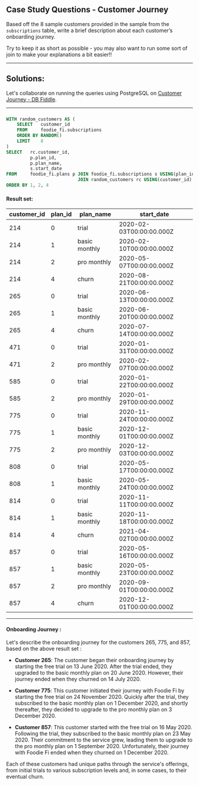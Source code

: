 ## Case Study Questions - Customer Journey

Based off the 8 sample customers provided in the sample from the `subscriptions` table, write a brief description about each customer’s onboarding journey.

Try to keep it as short as possible - you may also want to run some sort of join to make your explanations a bit easier!!
<br>

---

## Solutions:

Let's collaborate on running the queries using PostgreSQL on [Customer Journey - DB Fiddle](https://www.db-fiddle.com/f/5aGpFmv8VtN9QR5kRCD7SB/4).

---

###

```sql
WITH random_customers AS (
    SELECT   customer_id
    FROM     foodie_fi.subscriptions
    ORDER BY RANDOM()
    LIMIT    8
)
SELECT   rc.customer_id,
         p.plan_id,
         p.plan_name,
         s.start_date
FROM     foodie_fi.plans p JOIN foodie_fi.subscriptions s USING(plan_id)
                           JOIN random_customers rc USING(customer_id)
ORDER BY 1, 2, 4
```

#### Result set:

| customer_id | plan_id | plan_name     | start_date               |
| ----------- | ------- | ------------- | ------------------------ |
| 214         | 0       | trial         | 2020-02-03T00:00:00.000Z |
| 214         | 1       | basic monthly | 2020-02-10T00:00:00.000Z |
| 214         | 2       | pro monthly   | 2020-05-07T00:00:00.000Z |
| 214         | 4       | churn         | 2020-08-21T00:00:00.000Z |
| 265         | 0       | trial         | 2020-06-13T00:00:00.000Z |
| 265         | 1       | basic monthly | 2020-06-20T00:00:00.000Z |
| 265         | 4       | churn         | 2020-07-14T00:00:00.000Z |
| 471         | 0       | trial         | 2020-01-31T00:00:00.000Z |
| 471         | 2       | pro monthly   | 2020-02-07T00:00:00.000Z |
| 585         | 0       | trial         | 2020-01-22T00:00:00.000Z |
| 585         | 2       | pro monthly   | 2020-01-29T00:00:00.000Z |
| 775         | 0       | trial         | 2020-11-24T00:00:00.000Z |
| 775         | 1       | basic monthly | 2020-12-01T00:00:00.000Z |
| 775         | 2       | pro monthly   | 2020-12-03T00:00:00.000Z |
| 808         | 0       | trial         | 2020-05-17T00:00:00.000Z |
| 808         | 1       | basic monthly | 2020-05-24T00:00:00.000Z |
| 814         | 0       | trial         | 2020-11-11T00:00:00.000Z |
| 814         | 1       | basic monthly | 2020-11-18T00:00:00.000Z |
| 814         | 4       | churn         | 2021-04-02T00:00:00.000Z |
| 857         | 0       | trial         | 2020-05-16T00:00:00.000Z |
| 857         | 1       | basic monthly | 2020-05-23T00:00:00.000Z |
| 857         | 2       | pro monthly   | 2020-09-01T00:00:00.000Z |
| 857         | 4       | churn         | 2020-12-01T00:00:00.000Z |

---

#### **Onboarding Journey** : 

Let's describe the onboarding journey for the customers 265, 775, and 857, based on the above result set :

- **Customer 265**: The customer began their onboarding journey by starting the free trial on 13 June 2020. After the trial ended, they upgraded to the basic monthly plan on 20 June 2020. However, their journey ended when they churned on 14 July 2020.

- **Customer 775**: This customer initiated their journey with Foodie Fi by starting the free trial on 24 November 2020. Quickly after the trial, they subscribed to the basic monthly plan on 1 December 2020, and shortly thereafter, they decided to upgrade to the pro monthly plan on 3 December 2020.

- **Customer 857**: This customer started with the free trial on 16 May 2020. Following the trial, they subscribed to the basic monthly plan on 23 May 2020. Their commitment to the service grew, leading them to upgrade to the pro monthly plan on 1 September 2020. Unfortunately, their journey with Foodie Fi ended when they churned on 1 December 2020.

Each of these customers had unique paths through the service's offerings, from initial trials to various subscription levels and, in some cases, to their eventual churn.
